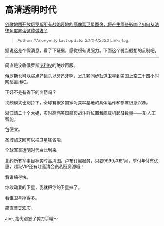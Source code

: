 # 高清透明时代
[谷歌地图开放俄罗斯所有战略要地的高像素卫星图像，将产生哪些影响？如何从法律角度解读这种做法？](https://www.zhihu.com/question/528703938/answer/2446057870)

> Author: #Anonymity
> Last update: *22/04/2022*
> Link:
> Tag:

据说这是个假消息，看了下证据，感觉很有说服力。下面这个就当假想的反制吧。

---

简直是没收俄罗斯[专利权](https://www.zhihu.com/search?q=%E4%B8%93%E5%88%A9%E6%9D%83&search_source=Entity&hybrid_search_source=Entity&hybrid_search_extra=%7B%22sourceType%22%3A%22answer%22%2C%22sourceId%22%3A2446057870%7D)的绝妙再版。

俄罗斯也可以买点好镜头以牙还牙啊，发几颗同步轨道卫星到美国上空二十四小时网络直播吧。

正好不是有省下的火箭吗？

视频模式也别拉下，全球有很多国家对美军基地的具体运作和部署很感兴趣。

浙江请二十个大姐，实时高亮美国航母战斗群位置和舰载机起降数量——真·人工智能。

包便宜。

圣城旅这回可以把卫星钱省啦。

全球军事透明时代由此到来。

北约所有军事目标实时高清图，卢布订阅服务，只要9999卢布/月，季付年付有优惠，超级VIP还有超高清会员私密资源哦！

看谁缩得快。

你敢动我的卫星，我就把你的卫星抹了。

看谁卫星掉得多。

简直普天欢庆。

Joe, 抬头别忘了剪刀手哦～
